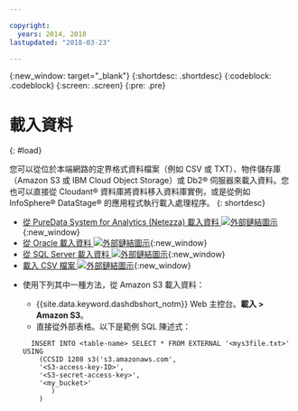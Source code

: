 ```yaml
---

copyright:
  years: 2014, 2018
lastupdated: "2018-03-23"

---
```


<!-- Attribute definitions --> 
{:new_window: target="_blank"}
{:shortdesc: .shortdesc}
{:codeblock: .codeblock}
{:screen: .screen}
{:pre: .pre}

# 載入資料
{: #load}

您可以從位於本端網路的定界格式資料檔案（例如 CSV 或 TXT）、物件儲存庫（Amazon S3 或 IBM Cloud Object Storage）或 Db2® 伺服器來載入資料。您也可以直接從 Cloudant® 資料庫將資料移入資料庫實例，或是從例如 InfoSphere® DataStage® 的應用程式執行載入處理程序。
{: shortdesc}

* [從 PureData System for Analytics (Netezza) 載入資料 ![外部鏈結圖示](../../icons/launch-glyph.svg "外部鏈結圖示")](https://lift.ng.bluemix.net/#docs){:new_window}
* [從 Oracle 載入資料 ![外部鏈結圖示](../../icons/launch-glyph.svg "外部鏈結圖示")](https://lift.ng.bluemix.net/#docs){:new_window}
* [從 SQL Server 載入資料 ![外部鏈結圖示](../../icons/launch-glyph.svg "外部鏈結圖示")](https://lift.ng.bluemix.net/#docs){:new_window}
* [載入 CSV 檔案 ![外部鏈結圖示](../../icons/launch-glyph.svg "外部鏈結圖示")](https://lift.ng.bluemix.net/#docs){:new_window}
<!-- * [Loading data from IBM Cloud Object Storage (formerly SoftLayer Swift) ![External link icon](../../icons/launch-glyph.svg "External link icon")](https://www.ibm.com/support/knowledgecenter/SS6NHC/com.ibm.swg.im.dashdb.doc/learn_how/loaddata_swift.html){:new_window} -->
* 使用下列其中一種方法，從 Amazon S3 載入資料：
    * {{site.data.keyword.dashdbshort_notm}} Web 主控台。**載入 > Amazon S3**。 
    * 直接從外部表格。以下是範例 SQL 陳述式：

    ```
      INSERT INTO <table-name> SELECT * FROM EXTERNAL '<mys3file.txt>' USING
        (CCSID 1208 s3('s3.amazonaws.com', 
        '<S3-access-key-ID>',
        '<S3-secret-access-key>', 
        '<my_bucket>'
           )
        )      
    ```

<!-- [Loading data from Amazon S3 ![External link icon](../../icons/launch-glyph.svg "External link icon")](https://www.ibm.com/support/knowledgecenter/SS6NHC/com.ibm.swg.im.dashdb.doc/learn_how/s3.html){:new_window} -->
